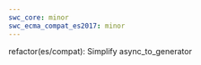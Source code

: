 ```yaml
---
swc_core: minor
swc_ecma_compat_es2017: minor
---
```


refactor(es/compat): Simplify async_to_generator
